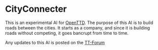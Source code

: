 CityConnecter
===========

This is an experimental AI for [OpenTTD](http://www.openttd.org). The purpose of this AI is to build roads between the cities. It starts as a company, and since it is building roads without competing, it goes bancrupt from time to time.

Any updates to this AI is posted on the [TT-Forum](http://www.tt-forums.net/viewtopic.php?f=65&t=70063)

